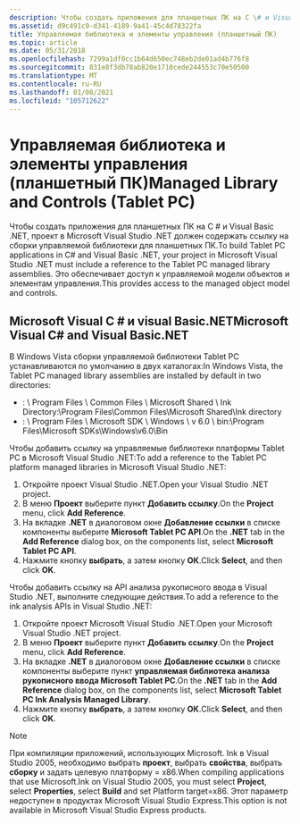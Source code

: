 ```yaml
---
description: Чтобы создать приложения для планшетных ПК на C \# и Visual Basic .NET, проект в Microsoft Visual Studio .NET должен содержать ссылку на сборки управляемой библиотеки для планшетных ПК. Это обеспечивает доступ к управляемой модели объектов и элементам управления.
ms.assetid: d9c491c9-d341-4189-9a41-45c4d78322fa
title: Управляемая библиотека и элементы управления (планшетный ПК)
ms.topic: article
ms.date: 05/31/2018
ms.openlocfilehash: 7299a1df0cc1b64d650ec748eb2de01ad4b776f8
ms.sourcegitcommit: 831e8f3db78ab820e1710cede244553c70e50500
ms.translationtype: MT
ms.contentlocale: ru-RU
ms.lasthandoff: 01/08/2021
ms.locfileid: "105712622"
---
```

# <a name="managed-library-and-controls-tablet-pc"></a><span data-ttu-id="be219-104">Управляемая библиотека и элементы управления (планшетный ПК)</span><span class="sxs-lookup"><span data-stu-id="be219-104">Managed Library and Controls (Tablet PC)</span></span>

<span data-ttu-id="be219-105">Чтобы создать приложения для планшетных ПК на C \# и Visual Basic .NET, проект в Microsoft Visual Studio .NET должен содержать ссылку на сборки управляемой библиотеки для планшетных ПК.</span><span class="sxs-lookup"><span data-stu-id="be219-105">To build Tablet PC applications in C\# and Visual Basic .NET, your project in Microsoft Visual Studio .NET must include a reference to the Tablet PC managed library assemblies.</span></span> <span data-ttu-id="be219-106">Это обеспечивает доступ к управляемой модели объектов и элементам управления.</span><span class="sxs-lookup"><span data-stu-id="be219-106">This provides access to the managed object model and controls.</span></span>

## <a name="microsoft-visual-c-and-visual-basicnet"></a><span data-ttu-id="be219-107">Microsoft Visual C \# и visual Basic.NET</span><span class="sxs-lookup"><span data-stu-id="be219-107">Microsoft Visual C\# and Visual Basic.NET</span></span>

<span data-ttu-id="be219-108">В Windows Vista сборки управляемой библиотеки Tablet PC устанавливаются по умолчанию в двух каталогах:</span><span class="sxs-lookup"><span data-stu-id="be219-108">In Windows Vista, the Tablet PC managed library assemblies are installed by default in two directories:</span></span>

-   <span data-ttu-id="be219-109"><systemdrive>: \\ Program Files \\ Common Files \\ Microsoft Shared \\ Ink Directory</span><span class="sxs-lookup"><span data-stu-id="be219-109"><systemdrive>:\\Program Files\\Common Files\\Microsoft Shared\\Ink directory</span></span>
-   <span data-ttu-id="be219-110"><systemdrive>: \\ Program Files \\ Microsoft SDK \\ Windows \\ v 6.0 \\ bin</span><span class="sxs-lookup"><span data-stu-id="be219-110"><systemdrive>:\\Program Files\\Microsoft SDKs\\Windows\\v6.0\\Bin</span></span>

<span data-ttu-id="be219-111">Чтобы добавить ссылку на управляемые библиотеки платформы Tablet PC в Microsoft Visual Studio .NET:</span><span class="sxs-lookup"><span data-stu-id="be219-111">To add a reference to the Tablet PC platform managed libraries in Microsoft Visual Studio .NET:</span></span>

1.  <span data-ttu-id="be219-112">Откройте проект Visual Studio .NET.</span><span class="sxs-lookup"><span data-stu-id="be219-112">Open your Visual Studio .NET project.</span></span>
2.  <span data-ttu-id="be219-113">В меню **Проект** выберите пункт **Добавить ссылку**.</span><span class="sxs-lookup"><span data-stu-id="be219-113">On the **Project** menu, click **Add Reference**.</span></span>
3.  <span data-ttu-id="be219-114">На вкладке **.NET** в диалоговом окне **Добавление ссылки** в списке компоненты выберите **Microsoft Tablet PC API**.</span><span class="sxs-lookup"><span data-stu-id="be219-114">On the **.NET** tab in the **Add Reference** dialog box, on the components list, select **Microsoft Tablet PC API**.</span></span>
4.  <span data-ttu-id="be219-115">Нажмите кнопку **выбрать**, а затем кнопку **ОК**.</span><span class="sxs-lookup"><span data-stu-id="be219-115">Click **Select**, and then click **OK**.</span></span>

<span data-ttu-id="be219-116">Чтобы добавить ссылку на API анализа рукописного ввода в Visual Studio .NET, выполните следующие действия.</span><span class="sxs-lookup"><span data-stu-id="be219-116">To add a reference to the ink analysis APIs in Visual Studio .NET:</span></span>

1.  <span data-ttu-id="be219-117">Откройте проект Microsoft Visual Studio .NET.</span><span class="sxs-lookup"><span data-stu-id="be219-117">Open your Microsoft Visual Studio .NET project.</span></span>
2.  <span data-ttu-id="be219-118">В меню **Проект** выберите пункт **Добавить ссылку**.</span><span class="sxs-lookup"><span data-stu-id="be219-118">On the **Project** menu, click **Add Reference**.</span></span>
3.  <span data-ttu-id="be219-119">На вкладке **.NET** в диалоговом окне **Добавление ссылки** в списке компоненты выберите пункт **управляемая библиотека анализа рукописного ввода Microsoft Tablet PC**.</span><span class="sxs-lookup"><span data-stu-id="be219-119">On the **.NET** tab in the **Add Reference** dialog box, on the components list, select **Microsoft Tablet PC Ink Analysis Managed Library**.</span></span>
4.  <span data-ttu-id="be219-120">Нажмите кнопку **выбрать**, а затем кнопку **ОК**.</span><span class="sxs-lookup"><span data-stu-id="be219-120">Click **Select**, and then click **OK**.</span></span>

> [!Note]  
> <span data-ttu-id="be219-121">При компиляции приложений, использующих Microsoft. Ink в Visual Studio 2005, необходимо выбрать **проект**, выбрать **свойства**, выбрать **сборку** и задать целевую платформу = x86.</span><span class="sxs-lookup"><span data-stu-id="be219-121">When compiling applications that use Microsoft.Ink on Visual Studio 2005, you must select **Project**, select **Properties**, select **Build** and set Platform target=x86.</span></span> <span data-ttu-id="be219-122">Этот параметр недоступен в продуктах Microsoft Visual Studio Express.</span><span class="sxs-lookup"><span data-stu-id="be219-122">This option is not available in Microsoft Visual Studio Express products.</span></span>

 

 

 



